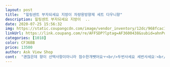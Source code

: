 ```yaml
---
layout: post 
title:  "힐링센트 부자되세요 지방이 차량용방향제 세트 다우니향" 
description: 힐링센트 부자되세요 지방이  ..
date: 2020-07-25 15:56:32 
img: https://static.coupangcdn.com/image/vendor_inventory/12dc/968fcac18387ac26fd7a8784be66930945f5f17e59b2f9e82de47e1eb97e.jpg 
linkUrl: https://link.coupang.com/re/AFFSDP?lptag=AF3600438&subid=ahnPublicAsk&pageKey=293079400&itemId=925643431&vendorItemId=5300913570&traceid=V0-113-7c4e6d245f0b05af 
categories: [1018] 
color: CF36BB 
price: 13500 
author: Ask View Shop 
cont:  "괜찮은데 향이 선택사항이아니라 점수한개뺏어요ㅜ<br/>두번사세요 세번사세요♡<br/>바람이 안나오면 사실 냄새가 퍼지는건 아니여서 별 하나 뺐구요.<br/> 디자인으로 활용하기 좋은것같아 만족합니다<br/>사장님 감사합니다♡^^<br/>차문을 열거나 에어컨을 틀면 은은하게 나요!<br/>" 
---
```

